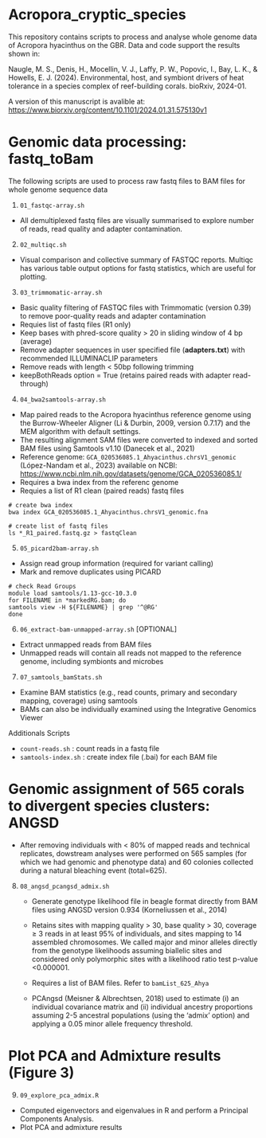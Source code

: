 # Acropora_cryptic_species

This repository contains scripts to process and analyse whole genome data of Acropora hyacinthus on the GBR. Data and code support the results shown in:

Naugle, M. S., Denis, H., Mocellin, V. J., Laffy, P. W., Popovic, I., Bay, L. K., & Howells, E. J. (2024). Environmental, host, and symbiont drivers of heat tolerance in a species complex of reef-building corals. bioRxiv, 2024-01.

A version of this manuscript is avalible at: https://www.biorxiv.org/content/10.1101/2024.01.31.575130v1

# Genomic data processing: fastq_toBam

The following scripts are used to process raw fastq files to BAM files for whole genome sequence data

1) `01_fastqc-array.sh`
  - All demultiplexed fastq files are visually summarised to explore number of reads, read quality and adapter contamination. 

2) `02_multiqc.sh`
  - Visual comparison and collective summary of FASTQC reports. Multiqc has various table output options for fastq statistics, which are useful for plotting.

3) `03_trimmomatic-array.sh`
  - Basic quality filtering of FASTQC files with Trimmomatic (version 0.39) to remove poor-quality reads and adapter contamination
  - Requies list of fastq files (R1 only)
  - Keep bases with phred-score quality > 20 in sliding window of 4 bp (average)
  - Remove adapter sequences in user specified file (**adapters.txt**) with recommended ILLUMINACLIP parameters
  - Remove reads with length < 50bp following trimming
  - keepBothReads option = True (retains paired reads with adapter read-through)

4) `04_bwa2samtools-array.sh`
  - Map paired reads to the Acropora hyacinthus reference genome using the Burrow-Wheeler Aligner (Li & Durbin, 2009, version 0.7.17) and the MEM algorithm with default settings.
  - The resulting alignment SAM files were converted to indexed and sorted BAM files using Samtools v1.10 (Danecek et al., 2021)
  - Reference genome: `GCA_020536085.1_Ahyacinthus.chrsV1_genomic` (López-Nandam et al., 2023) available on NCBI: https://www.ncbi.nlm.nih.gov/datasets/genome/GCA_020536085.1/
  - Requires a bwa index from the referenc genome
  - Requies a list of R1 clean (paired reads) fastq files

```
# create bwa index
bwa index GCA_020536085.1_Ahyacinthus.chrsV1_genomic.fna

# create list of fastq files
ls *_R1_paired.fastq.gz > fastqClean
```


5) `05_picard2bam-array.sh`
  - Assign read group information (required for variant calling)
  - Mark and remove duplicates using PICARD

```
# check Read Groups
module load samtools/1.13-gcc-10.3.0
for FILENAME in *markedRG.bam; do
samtools view -H ${FILENAME} | grep '^@RG'
done
```


6) `06_extract-bam-unmapped-array.sh` [OPTIONAL]
  - Extract unmapped reads from BAM files
  - Unmapped reads will contain all reads not mapped to the reference genome, including symbionts and microbes

7) `07_samtools_bamStats.sh`
  - Examine BAM statistics (e.g., read counts, primary and secondary mapping, coverage) using samtools
  - BAMs can also be individually examined using the Integrative Genomics Viewer 

Additionals Scripts
   - `count-reads.sh` : count reads in a fastq file
   - `samtools-index.sh` : create index file (.bai) for each BAM file

# Genomic assignment of 565 corals to divergent species clusters: ANGSD

- After removing individuals with < 80% of mapped reads and technical replicates, dowstream analyses were performed on 565 samples (for which we had genomic and phenotype data) and 60 colonies collected during a natural bleaching event (total=625).

8) `08_angsd_pcangsd_admix.sh`
    - Generate genotype likelihood file in beagle format directly from BAM files using ANGSD version 0.934 (Korneliussen et al., 2014)
    - Retains sites with mapping quality > 30, base quality > 30, coverage ≥ 3 reads in at least 95% of individuals, and sites mapping to 14 assembled chromosomes. We called major and minor alleles directly from the genotype likelihoods assuming biallelic sites and considered only polymorphic sites with a likelihood ratio test p-value <0.000001. 
    - Requires a list of BAM files. Refer to `bamList_625_Ahya`
      
    - PCAngsd (Meisner & Albrechtsen, 2018) used to estimate (i) an individual covariance matrix and (ii) individual ancestry proportions assuming 2-5 ancestral populations (using the ‘admix’ option) and applying a 0.05 minor allele frequency threshold.
   
# Plot PCA and Admixture results (Figure 3)
9) `09_explore_pca_admix.R`
 - Computed eigenvectors and eigenvalues in R and perform a Principal Components Analysis.
 - Plot PCA and admixture results
 

